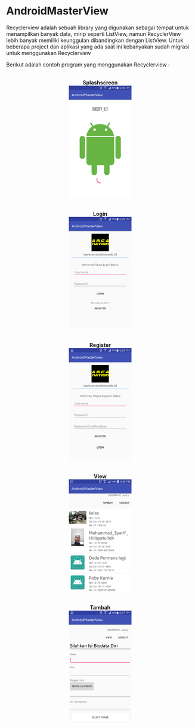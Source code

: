 # AndroidMasterView


Recyclerview adalah sebuah library yang digunakan sebagai tempat untuk menampilkan banyak data, mirip seperti ListView, namun RecyclerView lebih banyak memiliki keunggulan dibandingkan dengan ListView. Untuk beberapa project dan aplikasi yang ada saat ini kebanyakan sudah migrasi untuk menggunakan Recyclerview

Berikut adalah contoh program yang menggunakan Recyclerview :



<p align="center">
  <br><b>Splashscreen</b></br>
  <img src="https://github.com/arcanavi/AndroidMasterView/blob/master/splashscreen.png" widht="600" height="300" />   
</p>

<p align="center">
    <br><b>Login</b></br>
<img src="https://github.com/arcanavi/AndroidMasterView/blob/master/login.png" widht="450" height="300" />   
</p>

<p align="center">
    <br><b>Register</b></br>
<img src="https://github.com/arcanavi/AndroidMasterView/blob/master/register.png" widht="450" height="300" />   
</p>

<p align="center">
    <br><b>View</b></br>
<img src="https://github.com/arcanavi/AndroidMasterView/blob/master/view.png" widht="450" height="300" />   
</p>

<p align="center">
    <br><b>Tambah</b></br>
<img src="https://github.com/arcanavi/AndroidMasterView/blob/master/tambah.png" widht="450" height="300" />   
</p>


